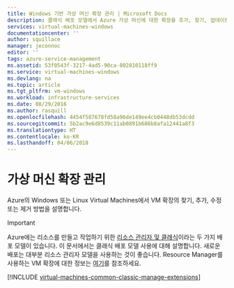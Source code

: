```yaml
---
title: Windows 기반 가상 머신 확장 관리 | Microsoft Docs
description: 클래식 배포 모델에서 Azure 가상 머신에 대한 확장을 추가, 찾기, 업데이트 및 제거하는 방법에 대해 설명합니다.
services: virtual-machines-windows
documentationcenter: ''
author: squillace
manager: jeconnoc
editor: ''
tags: azure-service-management
ms.assetid: 53f0543f-3217-4ad5-90ca-802810118ff9
ms.service: virtual-machines-windows
ms.devlang: na
ms.topic: article
ms.tgt_pltfrm: vm-windows
ms.workload: infrastructure-services
ms.date: 08/29/2016
ms.author: rasquill
ms.openlocfilehash: 4454f587678fd58a96de149ee4cb0448db53dcdd
ms.sourcegitcommit: 5b2ac9e6d8539c11ab0891b686b8afa12441a8f3
ms.translationtype: HT
ms.contentlocale: ko-KR
ms.lasthandoff: 04/06/2018
---
```

# <a name="manage-virtual-machine-extensions"></a>가상 머신 확장 관리
Azure의 Windows 또는 Linux Virtual Machines에서 VM 확장의 찾기, 추가, 수정 또는 제거 방법을 설명합니다.

> [!IMPORTANT] 
> Azure에는 리소스를 만들고 작업하기 위한 [리소스 관리자 및 클래식](../../../resource-manager-deployment-model.md)이라는 두 가지 배포 모델이 있습니다. 이 문서에서는 클래식 배포 모델 사용에 대해 설명합니다. 새로운 배포는 대부분 리소스 관리자 모델을 사용하는 것이 좋습니다. Resource Manager를 사용하는 VM 확장에 대한 정보는 [여기](../extensions-features.md?toc=%2fazure%2fvirtual-machines%2fwindows%2ftoc.json)를 참조하세요.

[!INCLUDE [virtual-machines-common-classic-manage-extensions](../../../../includes/virtual-machines-common-classic-manage-extensions.md)]

